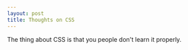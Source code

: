 ```yaml
---
layout: post
title: Thoughts on CSS
---
```

The thing about CSS is that you people don't learn it properly. 
<!--stackedit_data:
eyJoaXN0b3J5IjpbLTE2NjkyMTQ5OTRdfQ==
-->